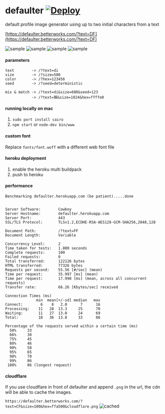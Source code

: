 # defaulter [![Deploy](https://www.herokucdn.com/deploy/button.png)](https://heroku.com/deploy)
default profile image generator using up to two initial characters from a text

[https://defaulter.betterworks.com/?text=DF](https://defaulter.betterworks.com/?text=DF)

![sample](https://defaulter.betterworks.com/?text=He&size=100&sample.png)
![sample](https://defaulter.betterworks.com/?text=LL&size=100&sample.png)
![sample](https://defaulter.betterworks.com/?text=O!&size=100&sample.png)
![sample](https://defaulter.betterworks.com/?text=猴&size=100&sample.png)

#### parameters
```
text        -> /?text=di
size        -> /?size=500
color       -> /?hex=123456
seed        -> /?seed=deterministic

mix & match -> /?text=di&size=600&seed=123
            -> /?text=猴&size=1024&hex=ffffe0
```

#### running locally on mac
1. `sudo port install cairo`
2. `npm start` or `node-dev bin/www`

#### custom font
Replace `fonts/font.woff` with a different web font file

#### heroku deployment
1. enable the heroku multi buildpack
2. push to heroku

#### performance
```
Benchmarking defaulter.herokuapp.com (be patient).....done


Server Software:        Cowboy
Server Hostname:        defaulter.herokuapp.com
Server Port:            443
SSL/TLS Protocol:       TLSv1.2,ECDHE-RSA-AES128-GCM-SHA256,2048,128

Document Path:          /?text=FF
Document Length:        Variable

Concurrency Level:      2
Time taken for tests:   1.800 seconds
Complete requests:      100
Failed requests:        0
Total transferred:      122126 bytes
HTML transferred:       77326 bytes
Requests per second:    55.56 [#/sec] (mean)
Time per request:       35.997 [ms] (mean)
Time per request:       17.998 [ms] (mean, across all concurrent requests)
Transfer rate:          66.26 [Kbytes/sec] received

Connection Times (ms)
              min  mean[+/-sd] median   max
Connect:        6    8   2.0      7      16
Processing:    11   28  13.3     25      70
Waiting:       11   27  13.0     24      69
Total:         18   36  13.8     33      86

Percentage of the requests served within a certain time (ms)
  50%     33
  66%     38
  75%     45
  80%     46
  90%     58
  95%     65
  98%     70
  99%     86
 100%     86 (longest request)
 ```

#### cloudflare
If you use cloudflare in front of defaulter and append `.png` in the url, the cdn will be able to cache the images.

`https://defaulter.betterworks.com/?text=CF&size=100&hex=ffa500&cloudflare.png`
![cached](https://defaulter.betterworks.com/?text=CF&size=100&hex=ffa500&cloudflare.png)
